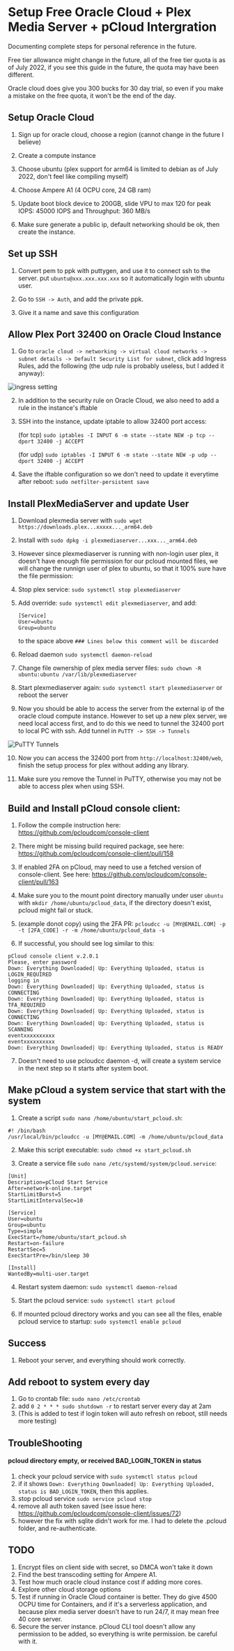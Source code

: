 # Setup Free Oracle Cloud + Plex Media Server + pCloud Intergration

Documenting complete steps for personal reference in the future. 

Free tier allowance might change in the future, all of the free tier quota is as of July 2022, if you see this guide in the future, the quota may have been different.

Oracle cloud does give you 300 bucks for 30 day trial, so even if you make a mistake on the free quota, it won't be the end of the day.


## Setup Oracle Cloud

1. Sign up for oracle cloud, choose a region (cannot change in the future I believe)

2. Create a compute instance

3. Choose ubuntu (plex support for arm64 is limited to debian as of July 2022, don't feel like compiling myself)
  
4. Choose Ampere A1 (4 OCPU core, 24 GB ram)
  
5. Update boot block device to 200GB, slide VPU to max 120 for peak IOPS: 45000 IOPS and Throughput: 360 MB/s
  
6. Make sure generate a public ip, default networking should be ok, then create the instance.


## Set up SSH

1. Convert pem to ppk with puttygen, and use it to connect ssh to the server. put `ubuntu@xxx.xxx.xxx.xxx` so it automatically login with ubuntu user.

2. Go to `SSH -> Auth`, and add the private ppk.

3. Give it a name and save this configuration


## Allow Plex Port 32400 on Oracle Cloud Instance

1. Go to `oracle cloud -> networking -> virtual cloud networks -> subnet details -> Default Security List for subnet`, click add Ingress Rules, add the following (the udp rule is probably useless, but I added it anyway):

![ingress setting](https://github.com/MingyaoLiu/plex_pcloud_oracle_cloud_free/blob/main/oracle_ingress_rules.png?raw=true)
  
2. In addition to the security rule on Oracle Cloud, we also need to add a rule in the instance's iftable

3. SSH into the instance, update iptable to allow 32400 port access: 
  
      (for tcp) `sudo iptables -I INPUT 6 -m state --state NEW -p tcp --dport 32400 -j ACCEPT` 
  
      (for udp) `sudo iptables -I INPUT 6 -m state --state NEW -p udp --dport 32400 -j ACCEPT`
  
  
4. Save the iftable configuration so we don't need to update it everytime after reboot: `sudo netfilter-persistent save`
  
 
## Install PlexMediaServer and update User

1. Download plexmedia server with `sudo wget https://downloads.plex...xxxxx..._arm64.deb`
  
2. Install with `sudo dpkg -i plexmediaserver...xxx..._arm64.deb`
  
3. However since plexmediaserver is running with non-login user plex, it doesn't have enough file permission for our pcloud mounted files, we will change the runnign user of plex to ubuntu, so that it 100% sure have the file permission:
  
4. Stop plex service: `sudo systemctl stop plexmediaserver`
  
5. Add override: `sudo systemctl edit plexmediaserver`, and add:
    
   ```
   [Service]
   User=ubuntu
   Group=ubuntu
   ```
      
   to the space above `### Lines below this comment will be discarded`
      
6. Reload daemon `sudo systemctl daemon-reload`
    
7. Change file ownership of plex media server files: `sudo chown -R ubuntu:ubuntu /var/lib/plexmediaserver`
    
8. Start plexmediaserver again: `sudo systemctl start plexmediaserver` or reboot the server
    
9. Now you should be able to access the server from the external ip of the oracle cloud compute instance. However to set up a new plex server, we need local access first, and to do this we need to tunnel the 32400 port to local PC with ssh. Add tunnel in `PuTTY -> SSH -> Tunnels`

![PuTTY Tunnels](https://github.com/MingyaoLiu/plex_pcloud_oracle_cloud_free/blob/main/Putty_tunnel.png?raw=true)
  
10. Now you can access the 32400 port from `http://localhost:32400/web`, finish the setup process for plex without adding any library.
  
11. Make sure you remove the Tunnel in PuTTY, otherwise you may not be able to access plex when using SSH.
  
 
## Build and Install pCloud console client:

1. Follow the compile instruction here: https://github.com/pcloudcom/console-client
  
2. There might be missing build required package, see here: https://github.com/pcloudcom/console-client/pull/158
  
3. If enabled 2FA on pCloud, may need to use a fetched version of console-client. See here: https://github.com/pcloudcom/console-client/pull/163
  
4. Make sure you to the mount point directory manually under user `ubuntu` with `mkdir /home/ubuntu/pcloud_data`, if the directory doesn't exist, pcloud might fail or stuck.
  
5. (example donot copy) using the 2FA PR: `pcloudcc -u [MY@EMAIL.COM] -p -t [2FA_CODE] -r -m /home/ubuntu/pcloud_data -s`
  
6. If successful, you should see log similar to this: 
  
  ```
  pCloud console client v.2.0.1
  Please, enter password
  Down: Everything Downloaded| Up: Everything Uploaded, status is LOGIN_REQUIRED
  logging in
  Down: Everything Downloaded| Up: Everything Uploaded, status is CONNECTING
  Down: Everything Downloaded| Up: Everything Uploaded, status is TFA_REQUIRED
  Down: Everything Downloaded| Up: Everything Uploaded, status is CONNECTING
  Down: Everything Downloaded| Up: Everything Uploaded, status is SCANNING
  eventxxxxxxxxxx
  eventxxxxxxxxxx
  Down: Everything Downloaded| Up: Everything Uploaded, status is READY
  ```
  
7. Doesn't need to use pcloudcc daemon -d, will create a system service in the next step so it starts after system boot.
  
  
## Make pCloud a system service that start with the system

1. Create a script `sudo nano /home/ubuntu/start_pcloud.sh`:
  
  ```
  #! /bin/bash
  /usr/local/bin/pcloudcc -u [MY@EMAIL.COM] -m /home/ubuntu/pcloud_data
  ```
    
2. Make this script executable: `sudo chmod +x start_pcloud.sh`
    
3. Create a service file `sudo nano /etc/systemd/system/pcloud.service`:
  
  ```
  [Unit]
  Description=pCloud Start Service
  After=network-online.target
  StartLimitBurst=5
  StartLimitIntervalSec=10

  [Service]
  User=ubuntu
  Group=ubuntu
  Type=simple
  ExecStart=/home/ubuntu/start_pcloud.sh
  Restart=on-failure
  RestartSec=5
  ExecStartPre=/bin/sleep 30

  [Install]
  WantedBy=multi-user.target
  ```
  
4. Restart system daemon: `sudo systemctl daemon-reload`
5. Start the pcloud service: `sudo systemctl start pcloud`
  
6. If mounted pcloud directory works and you can see all the files, enable pcloud service to startup: `sudo systemctl enable pcloud`


## Success 

1. Reboot your server, and everything should work correctly.


## Add reboot to system every day
1. Go to crontab file: `sudo nano /etc/crontab`
2. add `0 2 * * * sudo shutdown -r` to restart server every day at 2am
3. (This is added to test if login token will auto refresh on reboot, still needs more testing)

## TroubleShooting
#### pcloud directory empty, or received BAD_LOGIN_TOKEN in status
1. check your pcloud service with `sudo systemctl status pcloud`
2. if it shows `Down: Everything Downloaded| Up: Everything Uploaded, status is BAD_LOGIN_TOKEN`, then this applies.
3. stop pcloud service `sudo service pcloud stop`
4. remove all auth token saved (see issue here: https://github.com/pcloudcom/console-client/issues/72)
5. however the fix with sqlite didn't work for me. I had to delete the .pcloud folder, and re-authenticate.


## TODO

1. Encrypt files on client side with secret, so DMCA won't take it down
2. Find the best transcoding setting for Ampere A1.
4. Test how much oracle cloud instance cost if adding more cores.
5. Explore other cloud storage options
6. Test if running in Oracle Cloud container is better. They do give 4500 OCPU time for Containers, and if it's a serverless application, and because plex media server doesn't have to run 24/7, it may mean free 40 core server.
7. Secure the server instance. pCloud CLI tool doesn't allow any permission to be added, so everything is write permission. be careful with it.
